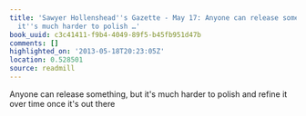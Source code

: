 ```yaml
---
title: 'Sawyer Hollenshead''s Gazette - May 17: Anyone can release something, but
  it''s much harder to polish …'
book_uuid: c3c41411-f9b4-4049-89f5-b45fb951d47b
comments: []
highlighted_on: '2013-05-18T20:23:05Z'
location: 0.528501
source: readmill
---
```


Anyone can release something, but it's much harder to polish and refine it over time once it's out there